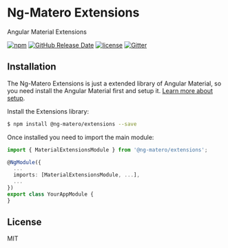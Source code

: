 # Ng-Matero Extensions

Angular Material Extensions

[![npm](https://img.shields.io/npm/v/@ng-matero/extensions.svg?style=flat-square)](https://www.npmjs.com/package/@ng-matero/extensions)
[![GitHub Release Date](https://img.shields.io/github/release-date/ng-matero/extensions?style=flat-square)](https://github.com/ng-matero/extensions/releases)
[![license](https://img.shields.io/github/license/mashape/apistatus.svg?style=flat-square)](https://github.com/ng-matero/extensions/blob/dev/LICENSE)
[![Gitter](https://img.shields.io/gitter/room/ng-matero/extensions.svg?style=flat-square)](https://gitter.im/matero-io/extensions)

## Installation

The Ng-Matero Extensions is just a extended library of Angular Material, so you need install the Angular Material first and setup it. [Learn more about setup](https://material.angular.io/guide/getting-started).

Install the Extensions library:

```bash
$ npm install @ng-matero/extensions --save
```

Once installed you need to import the main module:

```ts
import { MaterialExtensionsModule } from '@ng-matero/extensions';

@NgModule({
  ...
  imports: [MaterialExtensionsModule, ...],
  ...
})
export class YourAppModule {
}
```

## License

MIT
